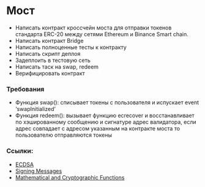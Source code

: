 # Мост

- Написать контракт кроссчейн моста для отправки токенов стандарта ERC-20 между сетями Ethereum и Binance Smart chain.
- Написать контракт Bridge
- Написать полноценные тесты к контракту
- Написать скрипт деплоя
- Задеплоить в тестовую сеть
- Написать таск на swap, redeem
- Верифицировать контракт

### Требования

- Функция swap(): списывает токены с пользователя и испускает event ‘swapInitialized’
- Функция redeem(): вызывает функцию ecrecover и восстанавливает по хэшированному сообщению и сигнатуре адрес валидатора, если адрес совпадает с адресом указанным на контракте моста то пользователю отправляются токены

### Ссылки:
* [ECDSA](https://docs.openzeppelin.com/contracts/4.x/api/utils#ECDSA)
* [Signing Messages](https://docs.ethers.io/v4/cookbook-signing.html?highlight=signmessage)
* [Mathematical and Cryptographic Functions](https://docs.soliditylang.org/en/v0.8.0/units-and-global-variables.html#mathematical-and-cryptographic-functions)